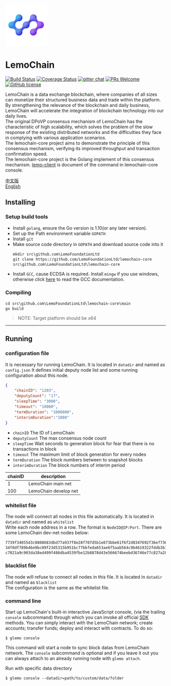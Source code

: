 ![Logo of the project](./logo.png)

# LemoChain
[![Build Status](https://travis-ci.org/LemoFoundationLtd/lemochain-core.svg?branch=master)](https://travis-ci.org/LemoFoundationLtd/lemochain-core)
[![Coverage Status](https://coveralls.io/repos/github/LemoFoundationLtd/lemochain-core/badge.svg?branch=master)](https://coveralls.io/github/LemoFoundationLtd/lemochain-core?branch=master)
[![gitter chat](https://img.shields.io/gitter/room/LemoFoundationLtd/lemochain-core.svg?style=flat-square)](https://gitter.im/LemoFoundationLtd/lemochain-core)
[![PRs Welcome](https://img.shields.io/badge/PRs-welcome-brightgreen.svg?style=flat-square)](http://makeapullrequest.com)
[![GitHub license](https://img.shields.io/badge/license-LGPL3.0-blue.svg?style=flat-square)](https://github.com/LemoFoundationLtd/lemochain-core/blob/master/LICENSE)

LemoChain is a data exchange blockchain, where companies of all sizes can monetize their structured business data and trade within the platform. By strengthening the relevance of the blockchain and daily business, LemoChain will accelerate the integration of blockchain technology into our daily lives.  
The original DPoVP consensus mechanism of LemoChain has the characteristic of high scalability, which solves the problem of the slow response of the existing distributed networks and the difficulties they face in complying with various application scenarios.  
The lemochain-core project aims to demonstrate the principle of this consensus mechanism, verifying its improved throughput and transaction confirmation speed.  
The lemochain-core project is the Golang implement of this consensus mechanism. [lemo-client](https://github.com/LemoFoundationLtd/lemo-client) is document of the command in lemochain-core console.  

[中文版](https://github.com/LemoFoundationLtd/lemochain-core/blob/master/README_zh.md)  
[English](https://github.com/LemoFoundationLtd/lemochain-core/blob/master/README.md)


## Installing

### Setup build tools
- Install `golang`, ensure the Go version is 1.10(or any later version).
- Set up the Path environment variable `GOPATH`
- Install `git`
- Make source code directory in `GOPATH` and download source code into it
    ```
    mkdir src\github.com\LemoFoundationLtd
    git clone https://github.com/LemoFoundationLtd/lemochain-core src\github.com\LemoFoundationLtd\lemochain-core
    ```
- Install `GCC`, cause ECDSA is required. Install `mingw` if you use windows, otherwise click [here](https://gcc.gnu.org/install) to read the GCC documentation.

### Compiling
```
cd src\github.com\LemoFoundationLtd\lemochain-core\main
go build
```
> NOTE: Target platform should be x64

---

## Running

### configuration file
It is necessary for running LemoChain. It is located in `datadir` and named as `config.json`
It defines initial deputy node list and some running configuration about this node.
```json
{
	"chainID": "1203",
	"deputyCount": "17",
	"sleepTime": "3000",
	"timeout": "10000",
	"termDuration": "1000000",
	"interimDuration":"1000"
}
```
- `chainID` The ID of LemoChain
- `deputyCount` The max consensus node count
- `sleepTime` Wait seconds to generation block for fear that there is no transactions in block
- `timeout` The maximum limit of block generation for every nodes
- `termDuration` The block numbers between to snapshot blocks
- `interimDuration` The block numbers of interim period

chainID | description
---|---
1 | LemoChain main net
100 | LemoChain develop net

### whitelist file
The node will connect all nodes in this file automatically. It is located in `datadir` and named as `whitelist`  
Write each node address in a row. The format is `NodeID@IP:Port`. There are some LemoChain dev-net nodes below:
```
7739f34055d3c0808683dbd77a937f8e28f707d5b1e873bbe61f6f2d0347692f36ef736f342fb5ce4710f7e337f062cc2110d134b63a9575f78cb167bfae2f43@149.28.25.8:7003
34f0df789b46e9bc09f23d5315b951bc77bbfeda653ae6f5aab564c9b4619322fddb3b1f28d1c434250e9d4dd8f51aa8334573d7281e4d63baba913e9fa6908f@45.77.121.107:7003
c7021a9c903da38ed499f486dba4539fbe12b8878d43e566674beebd36746e77c827a2849db3c1289e0adf25fce294253be5e7c9bb65d0b94cf8a7ec34c91468@149.28.68.93:7007
```
### blacklist file
The node will refuse to connect all nodes in this file. It is located in `datadir` and named as `blacklist`  
The configuration is the same as the whitelist file.

### command line
Start up LemoChain's built-in interactive JavaScript console, (via the trailing `console` subcommand) through which you can invoke all official [SDK](https://github.com/LemoFoundationLtd/lemo-client) methods. You can simply interact with the LemoChain network; create accounts; transfer funds; deploy and interact with contracts. To do so:
```
$ glemo console
```
This command will start a node to sync block datas from LemoChain network. The `console` subcommand is optional and if you leave it out you can always attach to an already running node with `glemo attach`.

Run with specific data directory
```
$ glemo console --datadir=path/to/custom/data/folder
```
